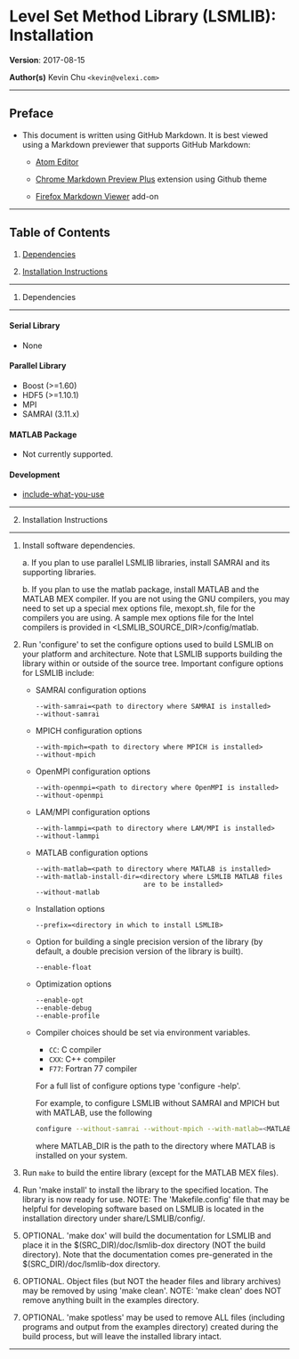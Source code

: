 Level Set Method Library (LSMLIB): Installation
===============================================

__Version__: 2017-08-15

__Author(s)__
Kevin Chu `<kevin@velexi.com>`

-------------------------------------------------------------------------------

Preface
-------

* This document is written using GitHub Markdown.  It is best viewed using a
  Markdown previewer that supports GitHub Markdown:

  - [Atom Editor](https://atom.io/)

  - [Chrome Markdown Preview Plus][chrome-markdown-preview-plus] extension
    using Github theme

  - [Firefox Markdown Viewer][firefox-markdown-viewer] add-on

-------------------------------------------------------------------------------

Table of Contents
-----------------

1. [Dependencies][#1]

2. [Installation Instructions][#2]

------------------------------------------------------------------------------

1. Dependencies
---------------

#### Serial Library

* None

#### Parallel Library

* Boost (>=1.60)
* HDF5 (>=1.10.1)
* MPI
* SAMRAI (3.11.x)

#### MATLAB Package

* Not currently supported.

#### Development

* [include-what-you-use][include-what-you-use]

------------------------------------------------------------------------------

2. Installation Instructions
----------------------------

1. Install software dependencies.

   a. If you plan to use parallel LSMLIB libraries, install SAMRAI and its
      supporting libraries.

   b. If you plan to use the matlab package, install MATLAB and
      the MATLAB MEX compiler.  If you are not using the GNU compilers,
      you may need to set up a special mex options file, mexopt.sh, file
      for the compilers you are using.  A sample mex options file for
      the Intel compilers is provided in <LSMLIB_SOURCE_DIR>/config/matlab.

2. Run 'configure' to set the configure options used to build LSMLIB
   on your platform and architecture.  Note that LSMLIB supports
   building the library within or outside of the source tree. Important
   configure options for LSMLIB include:

   * SAMRAI configuration options
     ```
     --with-samrai=<path to directory where SAMRAI is installed>
     --without-samrai
     ```

   * MPICH configuration options
     ```
     --with-mpich=<path to directory where MPICH is installed>
     --without-mpich
     ```

   * OpenMPI configuration options
     ```
     --with-openmpi=<path to directory where OpenMPI is installed>
     --without-openmpi
     ```

   * LAM/MPI configuration options
     ```
     --with-lammpi=<path to directory where LAM/MPI is installed>
     --without-lammpi
     ```

   * MATLAB configuration options
     ```
     --with-matlab=<path to directory where MATLAB is installed>
     --with-matlab-install-dir=<directory where LSMLIB MATLAB files
                                are to be installed>
     --without-matlab
     ```

   * Installation options
     ```
     --prefix=<directory in which to install LSMLIB>
     ```

   * Option for building a single precision version of the library
     (by default, a double precision version of the library is built).
     ```
     --enable-float
     ```

   * Optimization options
     ```
     --enable-opt
     --enable-debug
     --enable-profile
     ```

   * Compiler choices should be set via environment variables.

     - `CC`:   C compiler
     - `CXX`:  C++ compiler
     - `F77`:  Fortran 77 compiler

     For a full list of configure options type 'configure -help'.

     For example, to configure LSMLIB without SAMRAI and MPICH but with
     MATLAB, use the following

     ```bash
     configure --without-samrai --without-mpich --with-matlab=<MATLAB_DIR>
     ```

     where MATLAB_DIR is the path to the directory where MATLAB is
     installed on your system.

3. Run `make` to build the entire library (except for the MATLAB
   MEX files).

4. Run 'make install' to install the library to the specified
   location.  The library is now ready for use.
   NOTE: The 'Makefile.config' file that may be helpful for developing
         software based on LSMLIB is located in the installation
         directory under share/LSMLIB/config/.

5. OPTIONAL. 'make dox' will build the documentation for LSMLIB and
             place it in the $(SRC_DIR)/doc/lsmlib-dox directory (NOT
             the build directory).  Note that the documentation comes
             pre-generated in the $(SRC_DIR)/doc/lsmlib-dox directory.

6. OPTIONAL. Object files (but NOT the header files and library
             archives) may be removed by using 'make clean'.
             NOTE: 'make clean' does NOT remove anything built
             in the examples directory.

7. OPTIONAL. 'make spotless' may be used to remove ALL files
             (including programs and output from the examples
             directory) created during the build process, but
             will leave the installed library intact.

------------------------------------------------------------------------------

[-----------------------------INTERNAL LINKS-----------------------------]: #

[#1]: #1-dependencies

[#2]: #2-installation-instructions

[-----------------------------EXTERNAL LINKS-----------------------------]: #

[chrome-markdown-preview-plus]: https://chrome.google.com/webstore/detail/markdown-preview-plus/febilkbfcbhebfnokafefeacimjdckgl
[firefox-markdown-viewer]: https://addons.mozilla.org/en-US/firefox/addon/markdown-viewer/

[include-what-you-use]: http://include-what-you-use.org/

